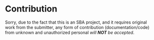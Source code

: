 # Contribution

Sorry, due to the fact that this is an SBA project, 
and it requires original work from the submitter, 
any form of contribution (documentation/code) from 
unknown and unauthorized personal *will **NOT** be accepted*.
